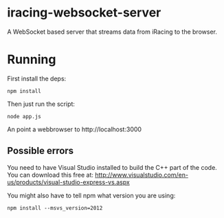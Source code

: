 iracing-websocket-server
========================

A WebSocket based server that streams data from iRacing to the browser.

# Running 
First install the deps:

```
npm install 
```

Then just run the script:

```
node app.js
```

An point a webbrowser to http://localhost:3000

## Possible errors
You need to have Visual Studio installed to build the C++ part of the code. You can download this free at: http://www.visualstudio.com/en-us/products/visual-studio-express-vs.aspx

You might also have to tell npm what version you are using:

```
npm install --msvs_version=2012
```
